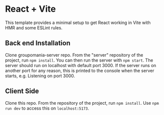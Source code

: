 # React + Vite

This template provides a minimal setup to get React working in Vite with HMR and some ESLint rules.

## Back end Installation
Clone groupomania-server repo. From the "server" repository of the project, run `npm install`. You can then run the server with `npm start`. The server should run on localhost with default port 3000. If the server runs on another port for any reason, this is printed to the console when the server starts, e.g. Listening on port 3000.

## Client Side
Clone this repo. From the repository of the project, run `npm install`. Use `npm run dev` to access this on `localhost:5173`.

